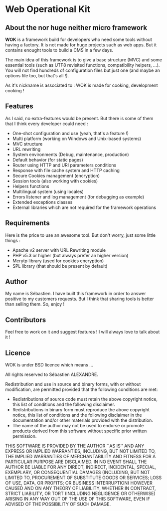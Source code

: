 # Web Operational Kit

## About the nor huge neither micro framework

**WOK** is a framework build for developers who need some tools without having a factory.  It is not made for huge projects such as web apps. But it contains enought tools to build a CMS in a few days.

The main idea of this framework is to give a base structure (MVC) and some essential tools (such as UTF8 revisited functions, compatibility helpers, ...). You will not find hundreds of configuration files but just one (and maybe an options file too, but that's all !). 

As it's nickname is associated to : WOK is made for cooking, development cooking !

## Features

As I said, no extra-features would be present. But there is some of them that I think every developer could need :

- One-shot configuration and use (yeah, that's a feature !)
- Multi platform (working on Windows and Unix-based systems)
- MVC structure
- URL rewriting
- System environments (Debug, maintenance, production) 
- Default behavior (for static pages)
- Router using HTTP and URI parameters conditions
- Response with file cache system and HTTP caching
- Secure Cookies management (encryption)
- Session tools (also working with cookies)
- Helpers functions
- Multilingual system (using locales)
- Errors listener and log management (for debugging as example)
- Extended exceptions classes
- External libraries which are not required for the framework operations


## Requirements

Here is the price to use an awesome tool. But don't worry, just some little things :

- Apache v2 server with URL Rewriting module
- PHP v5.3 or higher (but always prefer an higher version)
- Mcrytp library (used for cookies encryption)
- SPL library (that should be present by default)

## Author

My name is Sébastien. I have built this framework in order to answer positive to my customers requests. But I think that sharing tools is better than selling them. So, enjoy !

## Contributors

Feel free to work on it and suggest features ! I will always love to talk about it !

## Licence

WOK is under BSD licence which means ...

All rights reserved to Sébastien ALEXANDRE.

Redistribution and use in source and binary forms, with or without
modification, are permitted provided that the following conditions
are met:

* Redistributions of source code must retain the above copyright
  notice, this list of conditions and the following disclaimer.
* Redistributions in binary form must reproduce the above copyright
  notice, this list of conditions and the following disclaimer in the
  documentation and/or other materials provided with the distribution.
* The name of the author may not be used to endorse or promote products
  derived from this software without specific prior written permission.

THIS SOFTWARE IS PROVIDED BY THE AUTHOR ``AS IS'' AND ANY EXPRESS OR
IMPLIED WARRANTIES, INCLUDING, BUT NOT LIMITED TO, THE IMPLIED WARRANTIES
OF MERCHANTABILITY AND FITNESS FOR A PARTICULAR PURPOSE ARE DISCLAIMED.
IN NO EVENT SHALL THE AUTHOR BE LIABLE FOR ANY DIRECT, INDIRECT,
INCIDENTAL, SPECIAL, EXEMPLARY, OR CONSEQUENTIAL DAMAGES (INCLUDING, BUT
NOT LIMITED TO, PROCUREMENT OF SUBSTITUTE GOODS OR SERVICES; LOSS OF USE,
DATA, OR PROFITS; OR BUSINESS INTERRUPTION) HOWEVER CAUSED AND ON ANY
THEORY OF LIABILITY, WHETHER IN CONTRACT, STRICT LIABILITY, OR TORT
(INCLUDING NEGLIGENCE OR OTHERWISE) ARISING IN ANY WAY OUT OF THE USE OF
THIS SOFTWARE, EVEN IF ADVISED OF THE POSSIBILITY OF SUCH DAMAGE.